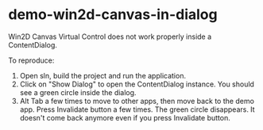 # demo-win2d-canvas-in-dialog

Win2D Canvas Virtual Control does not work properly inside a ContentDialog.

To reproduce:
1) Open sln, build the project and run the application.
2) Click on "Show Dialog" to open the ContentDialog instance. You should see a green circle inside the dialog.
3) Alt Tab a few times to move to other apps, then move back to the demo app. Press Invalidate button a few times. The green circle disappears. It doesn't come back anymore even if you press Invalidate button.
